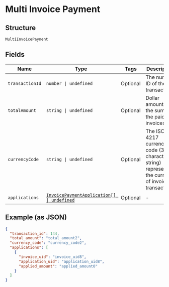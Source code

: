 
# Multi Invoice Payment

## Structure

`MultiInvoicePayment`

## Fields

| Name | Type | Tags | Description |
|  --- | --- | --- | --- |
| `transactionId` | `number \| undefined` | Optional | The numeric ID of the transaction. |
| `totalAmount` | `string \| undefined` | Optional | Dollar amount of the sum of the paid invoices. |
| `currencyCode` | `string \| undefined` | Optional | The ISO 4217 currency code (3 character string) representing the currency of invoice transaction. |
| `applications` | [`InvoicePaymentApplication[] \| undefined`](../../doc/models/invoice-payment-application.md) | Optional | - |

## Example (as JSON)

```json
{
  "transaction_id": 144,
  "total_amount": "total_amount2",
  "currency_code": "currency_code2",
  "applications": [
    {
      "invoice_uid": "invoice_uid8",
      "application_uid": "application_uid8",
      "applied_amount": "applied_amount0"
    }
  ]
}
```

